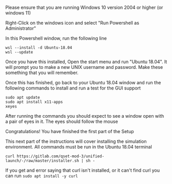 Please ensure that you are running Windows 10 version 2004 or higher (or windows 11)

Right-Click on the windows icon and select "Run Powershell as Administrator"

In this Powershell window, run the following line

```
wsl --install -d Ubuntu-18.04
wsl --update
```

Once you have this installed, Open the start menu and run "Ubuntu 18.04". It will prompt you to make a new UNIX username and password. Make these something that you will remember.

Once this has finished, go back to your Ubuntu 18.04 window and run the following commands to install and run a test for the GUI support

```
sudo apt update
sudo apt install x11-apps
xeyes
```


After running the commands you should expect to see a window open with a pair of eyes in it. The eyes should follow the mouse

Congratulations! You have finished the first part of the Setup

This next part of the instructions will cover installing the simulation environment. All commands must be run in the Ubuntu 18.04 terminal

```
curl https://gitlab.com/qset-mod-3/unified-launch/-/raw/master/installer.sh | sh -
```

If you get and error saying that curl isn't installed, or it can't find curl you can run `sudo apt install -y curl`
